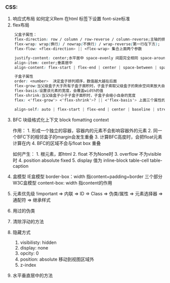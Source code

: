 ### CSS:
1. 响应式布局
    如何定义Rem  在html 标签下设置 font-size标准
2. flex布局
```css
    父盒子属性：
    flex-direction: row / column / row-reverse / column-reverse;主轴的排列顺序 如 从左到右 从上到下
    flex-wrap: wrap(换行) / nowrap(不换行) / wrap-reverse(第一行在下方);
    flex-flow: <flex-direction> || <flex-wrap> 集合上面两个参数

    justify-content: center;水平居中 space-evenly 间距完全相同 space-around 均匀分布，行首到第一个元素和行尾到最后一个元素的间距是 元素之间的一半
    align-item: center;垂直居中
    align-content: flex-start | flex-end | center | space-between | space-around | stretch; 定义了多行排列布局方式

    子盒子属性
    order: <number>  决定盒子排列顺序，数值越大越在后面
    flex-grow:当父级盒子大于所有子盒子面积时，子盒子索取父级盒子的剩余空间来放大自己
    flex-basis:设置该元素的宽度，会覆盖width的值
    flex-shrink:当父级盒子小于子盒子面积时，子盒子会缩小自身的宽度
    flex: <'flex-grow'> <'flex-shrink'>? || <'flex-basis'> 上面三个属性的集合

    align-self: auto | flex-start | flex-end | center | baseline | stretch; 可以覆盖父级的align-items属性；决定自己的位置；
```

3. BFC 块级格式化上下文 block fomatting context

    作用： 1. 形成一个独立的容器，容器内的元素不会影响容器外的元素
          2. 同一个BFC下的相邻盒子的margin会发生重叠
          3. 计算BFC高度时，会把float元素计算在内
          4. BFC的区域不会与float box 重叠

    如何产生：
          1. 根元素，即html
          2. float 不为None时
          3. overflow 不为visible时
          4. position absolute fixed
          5. display 值为 inline-block table-cell table-caption

4. 盒模型
    IE盒模型 border-box：width 指content+padding+border 三个部分
    W3C盒模型 content-box: width 指content的作用

5. 元素优先级
    !important => 内联 => ID => Class => 伪类/属性 => 元素选择器 => 通配符 => 继承样式

6. 用过的伪类

7. 清除浮动的方法

8. 隐藏方式
    1. visibilisty: hidden
    2. display: none
    3. opcity: 0
    4. position: absolute 移动到视图区域外
    5. z-index

9. 水平垂直居中的方法